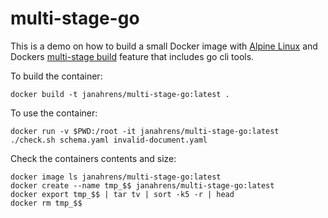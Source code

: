 # multi-stage-go

This is a demo on how to build a small Docker image with [Alpine Linux](https://alpinelinux.org/) and Dockers
[multi-stage build](https://docs.docker.com/develop/develop-images/multistage-build/) feature that includes go cli tools.

To build the container:

    docker build -t janahrens/multi-stage-go:latest .

To use the container:

    docker run -v $PWD:/root -it janahrens/multi-stage-go:latest ./check.sh schema.yaml invalid-document.yaml

Check the containers contents and size:

    docker image ls janahrens/multi-stage-go:latest
    docker create --name tmp_$$ janahrens/multi-stage-go:latest
    docker export tmp_$$ | tar tv | sort -k5 -r | head
    docker rm tmp_$$
